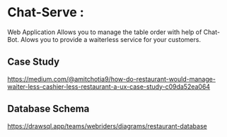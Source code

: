 # Chat-Serve :
Web Application Allows you to manage the table order with help of Chat-Bot. Alows you to provide a waiterless service for your customers.

## Case Study
https://medium.com/@amitchotia9/how-do-restaurant-would-manage-waiter-less-cashier-less-restaurant-a-ux-case-study-c09da52ea064

## Database Schema
https://drawsql.app/teams/webriders/diagrams/restaurant-database
